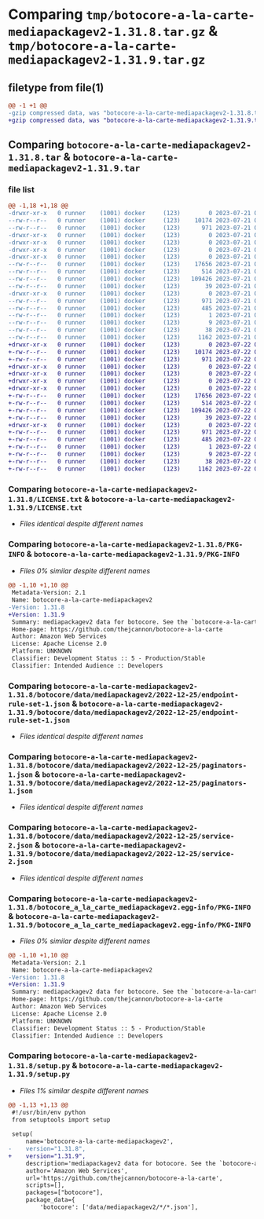 # Comparing `tmp/botocore-a-la-carte-mediapackagev2-1.31.8.tar.gz` & `tmp/botocore-a-la-carte-mediapackagev2-1.31.9.tar.gz`

## filetype from file(1)

```diff
@@ -1 +1 @@
-gzip compressed data, was "botocore-a-la-carte-mediapackagev2-1.31.8.tar", last modified: Fri Jul 21 01:21:45 2023, max compression
+gzip compressed data, was "botocore-a-la-carte-mediapackagev2-1.31.9.tar", last modified: Sat Jul 22 01:20:47 2023, max compression
```

## Comparing `botocore-a-la-carte-mediapackagev2-1.31.8.tar` & `botocore-a-la-carte-mediapackagev2-1.31.9.tar`

### file list

```diff
@@ -1,18 +1,18 @@
-drwxr-xr-x   0 runner    (1001) docker     (123)        0 2023-07-21 01:21:45.975387 botocore-a-la-carte-mediapackagev2-1.31.8/
--rw-r--r--   0 runner    (1001) docker     (123)    10174 2023-07-21 01:21:45.000000 botocore-a-la-carte-mediapackagev2-1.31.8/LICENSE.txt
--rw-r--r--   0 runner    (1001) docker     (123)      971 2023-07-21 01:21:45.975387 botocore-a-la-carte-mediapackagev2-1.31.8/PKG-INFO
-drwxr-xr-x   0 runner    (1001) docker     (123)        0 2023-07-21 01:21:45.971387 botocore-a-la-carte-mediapackagev2-1.31.8/botocore/
-drwxr-xr-x   0 runner    (1001) docker     (123)        0 2023-07-21 01:21:45.971387 botocore-a-la-carte-mediapackagev2-1.31.8/botocore/data/
-drwxr-xr-x   0 runner    (1001) docker     (123)        0 2023-07-21 01:21:45.971387 botocore-a-la-carte-mediapackagev2-1.31.8/botocore/data/mediapackagev2/
-drwxr-xr-x   0 runner    (1001) docker     (123)        0 2023-07-21 01:21:45.975387 botocore-a-la-carte-mediapackagev2-1.31.8/botocore/data/mediapackagev2/2022-12-25/
--rw-r--r--   0 runner    (1001) docker     (123)    17656 2023-07-21 01:21:06.000000 botocore-a-la-carte-mediapackagev2-1.31.8/botocore/data/mediapackagev2/2022-12-25/endpoint-rule-set-1.json
--rw-r--r--   0 runner    (1001) docker     (123)      514 2023-07-21 01:21:06.000000 botocore-a-la-carte-mediapackagev2-1.31.8/botocore/data/mediapackagev2/2022-12-25/paginators-1.json
--rw-r--r--   0 runner    (1001) docker     (123)   109426 2023-07-21 01:21:06.000000 botocore-a-la-carte-mediapackagev2-1.31.8/botocore/data/mediapackagev2/2022-12-25/service-2.json
--rw-r--r--   0 runner    (1001) docker     (123)       39 2023-07-21 01:21:06.000000 botocore-a-la-carte-mediapackagev2-1.31.8/botocore/data/mediapackagev2/2022-12-25/waiters-2.json
-drwxr-xr-x   0 runner    (1001) docker     (123)        0 2023-07-21 01:21:45.975387 botocore-a-la-carte-mediapackagev2-1.31.8/botocore_a_la_carte_mediapackagev2.egg-info/
--rw-r--r--   0 runner    (1001) docker     (123)      971 2023-07-21 01:21:45.000000 botocore-a-la-carte-mediapackagev2-1.31.8/botocore_a_la_carte_mediapackagev2.egg-info/PKG-INFO
--rw-r--r--   0 runner    (1001) docker     (123)      485 2023-07-21 01:21:45.000000 botocore-a-la-carte-mediapackagev2-1.31.8/botocore_a_la_carte_mediapackagev2.egg-info/SOURCES.txt
--rw-r--r--   0 runner    (1001) docker     (123)        1 2023-07-21 01:21:45.000000 botocore-a-la-carte-mediapackagev2-1.31.8/botocore_a_la_carte_mediapackagev2.egg-info/dependency_links.txt
--rw-r--r--   0 runner    (1001) docker     (123)        9 2023-07-21 01:21:45.000000 botocore-a-la-carte-mediapackagev2-1.31.8/botocore_a_la_carte_mediapackagev2.egg-info/top_level.txt
--rw-r--r--   0 runner    (1001) docker     (123)       38 2023-07-21 01:21:45.975387 botocore-a-la-carte-mediapackagev2-1.31.8/setup.cfg
--rw-r--r--   0 runner    (1001) docker     (123)     1162 2023-07-21 01:21:45.000000 botocore-a-la-carte-mediapackagev2-1.31.8/setup.py
+drwxr-xr-x   0 runner    (1001) docker     (123)        0 2023-07-22 01:20:47.345263 botocore-a-la-carte-mediapackagev2-1.31.9/
+-rw-r--r--   0 runner    (1001) docker     (123)    10174 2023-07-22 01:20:47.000000 botocore-a-la-carte-mediapackagev2-1.31.9/LICENSE.txt
+-rw-r--r--   0 runner    (1001) docker     (123)      971 2023-07-22 01:20:47.345263 botocore-a-la-carte-mediapackagev2-1.31.9/PKG-INFO
+drwxr-xr-x   0 runner    (1001) docker     (123)        0 2023-07-22 01:20:47.345263 botocore-a-la-carte-mediapackagev2-1.31.9/botocore/
+drwxr-xr-x   0 runner    (1001) docker     (123)        0 2023-07-22 01:20:47.345263 botocore-a-la-carte-mediapackagev2-1.31.9/botocore/data/
+drwxr-xr-x   0 runner    (1001) docker     (123)        0 2023-07-22 01:20:47.345263 botocore-a-la-carte-mediapackagev2-1.31.9/botocore/data/mediapackagev2/
+drwxr-xr-x   0 runner    (1001) docker     (123)        0 2023-07-22 01:20:47.345263 botocore-a-la-carte-mediapackagev2-1.31.9/botocore/data/mediapackagev2/2022-12-25/
+-rw-r--r--   0 runner    (1001) docker     (123)    17656 2023-07-22 01:20:09.000000 botocore-a-la-carte-mediapackagev2-1.31.9/botocore/data/mediapackagev2/2022-12-25/endpoint-rule-set-1.json
+-rw-r--r--   0 runner    (1001) docker     (123)      514 2023-07-22 01:20:09.000000 botocore-a-la-carte-mediapackagev2-1.31.9/botocore/data/mediapackagev2/2022-12-25/paginators-1.json
+-rw-r--r--   0 runner    (1001) docker     (123)   109426 2023-07-22 01:20:09.000000 botocore-a-la-carte-mediapackagev2-1.31.9/botocore/data/mediapackagev2/2022-12-25/service-2.json
+-rw-r--r--   0 runner    (1001) docker     (123)       39 2023-07-22 01:20:09.000000 botocore-a-la-carte-mediapackagev2-1.31.9/botocore/data/mediapackagev2/2022-12-25/waiters-2.json
+drwxr-xr-x   0 runner    (1001) docker     (123)        0 2023-07-22 01:20:47.345263 botocore-a-la-carte-mediapackagev2-1.31.9/botocore_a_la_carte_mediapackagev2.egg-info/
+-rw-r--r--   0 runner    (1001) docker     (123)      971 2023-07-22 01:20:47.000000 botocore-a-la-carte-mediapackagev2-1.31.9/botocore_a_la_carte_mediapackagev2.egg-info/PKG-INFO
+-rw-r--r--   0 runner    (1001) docker     (123)      485 2023-07-22 01:20:47.000000 botocore-a-la-carte-mediapackagev2-1.31.9/botocore_a_la_carte_mediapackagev2.egg-info/SOURCES.txt
+-rw-r--r--   0 runner    (1001) docker     (123)        1 2023-07-22 01:20:47.000000 botocore-a-la-carte-mediapackagev2-1.31.9/botocore_a_la_carte_mediapackagev2.egg-info/dependency_links.txt
+-rw-r--r--   0 runner    (1001) docker     (123)        9 2023-07-22 01:20:47.000000 botocore-a-la-carte-mediapackagev2-1.31.9/botocore_a_la_carte_mediapackagev2.egg-info/top_level.txt
+-rw-r--r--   0 runner    (1001) docker     (123)       38 2023-07-22 01:20:47.345263 botocore-a-la-carte-mediapackagev2-1.31.9/setup.cfg
+-rw-r--r--   0 runner    (1001) docker     (123)     1162 2023-07-22 01:20:47.000000 botocore-a-la-carte-mediapackagev2-1.31.9/setup.py
```

### Comparing `botocore-a-la-carte-mediapackagev2-1.31.8/LICENSE.txt` & `botocore-a-la-carte-mediapackagev2-1.31.9/LICENSE.txt`

 * *Files identical despite different names*

### Comparing `botocore-a-la-carte-mediapackagev2-1.31.8/PKG-INFO` & `botocore-a-la-carte-mediapackagev2-1.31.9/PKG-INFO`

 * *Files 0% similar despite different names*

```diff
@@ -1,10 +1,10 @@
 Metadata-Version: 2.1
 Name: botocore-a-la-carte-mediapackagev2
-Version: 1.31.8
+Version: 1.31.9
 Summary: mediapackagev2 data for botocore. See the `botocore-a-la-carte` package for more info.
 Home-page: https://github.com/thejcannon/botocore-a-la-carte
 Author: Amazon Web Services
 License: Apache License 2.0
 Platform: UNKNOWN
 Classifier: Development Status :: 5 - Production/Stable
 Classifier: Intended Audience :: Developers
```

### Comparing `botocore-a-la-carte-mediapackagev2-1.31.8/botocore/data/mediapackagev2/2022-12-25/endpoint-rule-set-1.json` & `botocore-a-la-carte-mediapackagev2-1.31.9/botocore/data/mediapackagev2/2022-12-25/endpoint-rule-set-1.json`

 * *Files identical despite different names*

### Comparing `botocore-a-la-carte-mediapackagev2-1.31.8/botocore/data/mediapackagev2/2022-12-25/paginators-1.json` & `botocore-a-la-carte-mediapackagev2-1.31.9/botocore/data/mediapackagev2/2022-12-25/paginators-1.json`

 * *Files identical despite different names*

### Comparing `botocore-a-la-carte-mediapackagev2-1.31.8/botocore/data/mediapackagev2/2022-12-25/service-2.json` & `botocore-a-la-carte-mediapackagev2-1.31.9/botocore/data/mediapackagev2/2022-12-25/service-2.json`

 * *Files identical despite different names*

### Comparing `botocore-a-la-carte-mediapackagev2-1.31.8/botocore_a_la_carte_mediapackagev2.egg-info/PKG-INFO` & `botocore-a-la-carte-mediapackagev2-1.31.9/botocore_a_la_carte_mediapackagev2.egg-info/PKG-INFO`

 * *Files 0% similar despite different names*

```diff
@@ -1,10 +1,10 @@
 Metadata-Version: 2.1
 Name: botocore-a-la-carte-mediapackagev2
-Version: 1.31.8
+Version: 1.31.9
 Summary: mediapackagev2 data for botocore. See the `botocore-a-la-carte` package for more info.
 Home-page: https://github.com/thejcannon/botocore-a-la-carte
 Author: Amazon Web Services
 License: Apache License 2.0
 Platform: UNKNOWN
 Classifier: Development Status :: 5 - Production/Stable
 Classifier: Intended Audience :: Developers
```

### Comparing `botocore-a-la-carte-mediapackagev2-1.31.8/setup.py` & `botocore-a-la-carte-mediapackagev2-1.31.9/setup.py`

 * *Files 1% similar despite different names*

```diff
@@ -1,13 +1,13 @@
 #!/usr/bin/env python
 from setuptools import setup
 
 setup(
     name='botocore-a-la-carte-mediapackagev2',
-    version="1.31.8",
+    version="1.31.9",
     description='mediapackagev2 data for botocore. See the `botocore-a-la-carte` package for more info.',
     author='Amazon Web Services',
     url='https://github.com/thejcannon/botocore-a-la-carte',
     scripts=[],
     packages=["botocore"],
     package_data={
         'botocore': ['data/mediapackagev2/*/*.json'],
```

